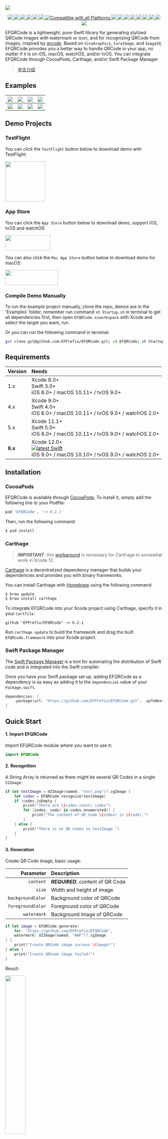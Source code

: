 ![](https://raw.githubusercontent.com/EFPrefix/EFQRCode/assets/EFQRCode.jpg)

<p align="center">
    <a href="https://travis-ci.org/EFPrefix/EFQRCode">
        <img src="https://img.shields.io/travis/EFPrefix/EFQRCode.svg">
    </a>
    <a href="https://codecov.io/gh/EFPrefix/EFQRCode">
        <img src="https://codecov.io/gh/EFPrefix/EFQRCode/branch/main/graph/badge.svg">
    </a>
    <a href="https://efprefix.github.io/EFQRCode/">
        <img src="https://efprefix.github.io/EFQRCode/badge.svg">
    </a>
    <a href="https://github.com/Carthage/Carthage/">
        <img src="https://img.shields.io/badge/Carthage-compatible-4BC51D.svg?style=flat">
    </a>
    <a href="https://swift.org/package-manager/">
        <img src="https://img.shields.io/badge/SPM-ready-orange.svg">
    </a>
    <a href="http://cocoapods.org/pods/EFQRCode">
        <img src="https://img.shields.io/cocoapods/v/EFQRCode.svg?style=flat">
    </a>
    <a href="https://swiftpackageindex.com/EFPrefix/EFQRCode">
        <img src="https://img.shields.io/endpoint?url=https%3A%2F%2Fswiftpackageindex.com%2Fapi%2Fpackages%2FEFPrefix%2FEFQRCode%2Fbadge%3Ftype%3Dplatforms" alt="Compatible with all Platforms">
    </a>
    <a href="https://github.com/apple/swift">
        <img src="https://img.shields.io/badge/language-swift-orange.svg">
    </a>
    <a href="https://codebeat.co/projects/github-com-efprefix-efqrcode-master">
        <img src="https://codebeat.co/badges/c2ae977c-157a-4cb7-a476-76530e7f292b">
    </a>
    <a href="https://raw.githubusercontent.com/EFPrefix/EFQRCode/main/LICENSE">
        <img src="https://img.shields.io/cocoapods/l/EFQRCode.svg?style=flat">
    </a>
    <a href="https://gitter.im/EFQRCode/Lobby">
        <img src="https://img.shields.io/gitter/room/EFPrefix/EFQRCode.svg">
    </a>
    <a href="#backers" alt="sponsors on Open Collective">
        <img src="https://opencollective.com/EFQRCode/backers/badge.svg" />
    </a>
    <a href="#sponsors" alt="Sponsors on Open Collective">
        <img src="https://opencollective.com/EFQRCode/sponsors/badge.svg" />
    </a>
    <a href="https://twitter.com/EyreFree777">
        <img src="https://img.shields.io/badge/twitter-@EyreFree777-blue.svg?style=flat">
    </a>
    <a href="http://weibo.com/eyrefree777">
        <img src="https://img.shields.io/badge/weibo-@EyreFree-red.svg?style=flat">
    </a>
    <a href="https://raw.githubusercontent.com/EFPrefix/EFQRCode/assets/icon/MadeWith%3C3.png">
        <img src="https://img.shields.io/badge/made%20with-%3C3-orange.svg">
    </a>
</p>

EFQRCode is a lightweight, pure-Swift library for generating stylized QRCode images with watermark or icon, and for recognizing QRCode from images, inspired by [qrcode](https://github.com/sylnsfar/qrcode). Based on `CoreGraphics`, `CoreImage`, and `ImageIO`, EFQRCode provides you a better way to handle QRCode in your app, no matter if it is on iOS, macOS, watchOS, and/or tvOS. You can integrate EFQRCode through CocoaPods, Carthage, and/or Swift Package Manager.

> [中文介绍](https://github.com/EFPrefix/EFQRCode/blob/main/README_CN.md)

## Examples

![](https://raw.githubusercontent.com/EFPrefix/EFQRCode/assets/QRCode5.jpg)|![](https://raw.githubusercontent.com/EFPrefix/EFQRCode/assets/QRCode6.jpg)|![](https://raw.githubusercontent.com/EFPrefix/EFQRCode/assets/QRCode7.jpg)|![](https://raw.githubusercontent.com/EFPrefix/EFQRCode/assets/QRCode8.jpg)  
:---------------------:|:---------------------:|:---------------------:|:---------------------:
![](https://raw.githubusercontent.com/EFPrefix/EFQRCode/assets/QRCodeGIF1.gif)|![](https://raw.githubusercontent.com/EFPrefix/EFQRCode/assets/QRCodeGIF2.gif)|![](https://raw.githubusercontent.com/EFPrefix/EFQRCode/assets/QRCodeGIF7.gif)|![](https://raw.githubusercontent.com/EFPrefix/EFQRCode/assets/QRCodeGIF8.gif)  

## Demo Projects

### TestFlight

You can click the `TestFlight` button below to download demo with TestFlight:

<a target='_blank' href='https://testflight.apple.com/join/LixgpwWt'>
    <img src='https://testflight.apple.com/images/testflight-128x128_2x_27.png' width='128' height='128'/>
</a>

### App Store

You can click the `App Store` button below to download demo, support iOS, tvOS and watchOS:

<a target='_blank' href='https://itunes.apple.com/cn/app/EFQRCode/id1242337058?mt=8'>
    <img src='https://raw.githubusercontent.com/EFPrefix/EFQRCode/assets/icon/AppStore.jpeg' width='144' height='49'/>
</a>

You can also click the `Mac App Store` button below to download demo for macOS:

<a target='_blank' href='https://itunes.apple.com/cn/app/EFQRCode/id1306793539?mt=8'>
    <img src='https://raw.githubusercontent.com/EFPrefix/EFQRCode/assets/icon/AppStoreMac.png' width='168.5' height='49'/>
</a>

### Compile Demo Manually

To run the example project manually, clone the repo, demos are in the 'Examples' folder, remember run command `sh Startup.sh` in terminal to get all dependencies first, then open `EFQRCode.xcworkspace` with Xcode and select the target you want, run.

Or you can run the following command in terminal:

```bash
git clone git@github.com:EFPrefix/EFQRCode.git; cd EFQRCode; sh Startup.sh; open 'EFQRCode.xcworkspace'
```

## Requirements

| Version | Needs                                                                          |
|:--------|:-------------------------------------------------------------------------------|
| 1.x     | Xcode 8.0+<br>Swift 3.0+<br>iOS 8.0+ / macOS 10.11+ / tvOS 9.0+                |
| 4.x     | Xcode 9.0+<br>Swift 4.0+<br>iOS 8.0+ / macOS 10.11+ / tvOS 9.0+ / watchOS 2.0+ |
| 5.x     | Xcode 11.1+<br>Swift 5.0+<br>iOS 8.0+ / macOS 10.11+ / tvOS 9.0+ / watchOS 2.0+|
| **6.x** | Xcode 12.0+<br>[![latest Swift](https://img.shields.io/endpoint?url=https%3A%2F%2Fswiftpackageindex.com%2Fapi%2Fpackages%2FEFPrefix%2FEFQRCode%2Fbadge%3Ftype%3Dswift-versions)](https://swiftpackageindex.com/EFPrefix/EFQRCode)<br>iOS 9.0+ / macOS 10.10+ / tvOS 9.0+ / watchOS 2.0+|

## Installation

### CocoaPods

EFQRCode is available through [CocoaPods](http://cocoapods.org). To install
it, simply add the following line to your Podfile:

```ruby
pod 'EFQRCode', '~> 6.2.1'
```

Then, run the following command:

```bash
$ pod install
```

### Carthage

> ***IMPORTANT***: this [workaround](https://github.com/Carthage/Carthage/blob/master/Documentation/Xcode12Workaround.md) is necessary for Carthage to somewhat work in Xcode 12.

[Carthage](https://github.com/Carthage/Carthage) is a decentralized dependency manager that builds your dependencies and provides you with binary frameworks.

You can install Carthage with [Homebrew](http://brew.sh/) using the following command:

```bash
$ brew update
$ brew install carthage
```

To integrate EFQRCode into your Xcode project using Carthage, specify it in your `Cartfile`:

```ogdl
github "EFPrefix/EFQRCode" ~> 6.2.1
```

Run `carthage update` to build the framework and drag the built `EFQRCode.framework` into your Xcode project.

### Swift Package Manager

The [Swift Package Manager](https://swift.org/package-manager/) is a tool for automating the distribution of Swift code and is integrated into the Swift compiler.

Once you have your Swift package set up, adding EFQRCode as a dependency is as easy as adding it to the `dependencies` value of your `Package.swift`.

```swift
dependencies: [
    .package(url: "https://github.com/EFPrefix/EFQRCode.git", .upToNextMinor(from: "6.2.1"))
]
```

## Quick Start

#### 1. Import EFQRCode

Import EFQRCode module where you want to use it:

```swift
import EFQRCode
```

#### 2. Recognition

A String Array is returned as there might be several QR Codes in a single `CGImage`:

```swift
if let testImage = UIImage(named: "test.png")?.cgImage {
    let codes = EFQRCode.recognize(testImage)
    if !codes.isEmpty {
        print("There are \(codes.count) codes")
        for (index, code) in codes.enumerated() {
            print("The content of QR Code \(index) is \(code).")
        }
    } else {
        print("There is no QR Codes in testImage.")
    }
}
```

#### 3. Generation

Create QR Code image, basic usage:

|Parameter|Description|
|-:|:-|
|`content`|***REQUIRED***, content of QR Code|
|`size`|Width and height of image|
|`backgroundColor`|Background color of QRCode|
|`foregroundColor`|Foreground color of QRCode|
|`watermark`|Background image of QRCode|

```swift
if let image = EFQRCode.generate(
    for: "https://github.com/EFPrefix/EFQRCode",
    watermark: UIImage(named: "WWF")?.cgImage
) {
    print("Create QRCode image success \(image)")
} else {
    print("Create QRCode image failed!")
}
```

Result: 

<img src="https://raw.githubusercontent.com/EFPrefix/EFQRCode/assets/sample1.jpg" width = "36%"/>

#### 4. Generation from GIF

Use `EFQRCode.generateGIF` to create GIF QRCode.

|Parameter|Description|
|-:|:-|
|`generator`|***REQUIRED***, an `EFQRCodeGenerator` instance with other settings|
|`data`|***REQUIRED***, encoded input GIF|
|`delay`|Output QRCode GIF delay, emitted means no change|
|`loopCount`|Times looped in GIF, emitted means no change|

```swift
if let qrCodeData = EFQRCode.generateGIF(
    using: generator, withWatermarkGIF: data
) {
    print("Create QRCode image success.")
} else {
    print("Create QRCode image failed!")
}
```

You can get more information from the demo, result will like this:

<img src="https://raw.githubusercontent.com/EFPrefix/EFQRCode/assets/QRCodeGIF6.gif" width = "36%"/>

#### 5. Next

Learn more from [User Guide](https://github.com/EFPrefix/EFQRCode/blob/main/USERGUIDE.md).

## Recommendations

1. Please select a high contrast foreground and background color combinations;
2. To improve the definition of QRCode images, increase `size`, or scale up using `magnification` (instead);
3. Magnification too high／size too large／contents too long may cause failure;
4. It is recommended to test the QRCode image before put it into use;
5. You can contact me if there is any problem, both `Issue` and `Pull request` are welcome.

PS of PS: I wish you can click the `Star` button if this tool is useful for you, thanks, QAQ...

## Other Platforms/Languages

Platforms/Languages|Link
:-------------------------|:-------------------------
Objective-C|[https://github.com/z624821876/YSQRCode](https://github.com/z624821876/YSQRCode)
Java|[https://github.com/SumiMakito/AwesomeQRCode](https://github.com/SumiMakito/AwesomeQRCode)
JavaScript|[https://github.com/SumiMakito/Awesome-qr.js](https://github.com/SumiMakito/Awesome-qr.js)
Kotlin|[https://github.com/SumiMakito/AwesomeQRCode-Kotlin](https://github.com/SumiMakito/AwesomeQRCode-Kotlin)
Python|[https://github.com/sylnsfar/qrcode](https://github.com/sylnsfar/qrcode)

## Contributors

This project exists thanks to all the people who contribute. [[Contribute](https://github.com/EFPrefix/EFQRCode/blob/main/.github/CONTRIBUTING.md)]

<a href="https://opencollective.com/efqrcode#contributors">
    <img src="https://opencollective.com/efqrcode/contributors.svg?width=890" />
</a>

PS: We use [QRCodeSwift](https://github.com/ApolloZhu/swift_qrcodejs) to generate QR code on watchOS, thanks to [ApolloZhu](https://github.com/ApolloZhu).

## Donations

If you think this project has brought you help, you can buy me a cup of coffee. If you like this project and are willing to provide further support for it's development, you can choose to become `Backer` or `Sponsor` in [Open Collective](https://opencollective.com/efqrcode).

### Backers

Thank you to all our backers! 🙏 [[Become a backer](https://opencollective.com/efqrcode#backer)]

<a href="https://opencollective.com/efqrcode#backers" target="_blank">
    <img src="https://opencollective.com/efqrcode/backers.svg?width=890">
</a>

### Sponsors

Support this project by becoming a sponsor. Your logo will show up here with a link to your website. [[Become a sponsor](https://opencollective.com/efqrcode#sponsor)]

<a href="https://opencollective.com/efqrcode/sponsor/0/website" target="_blank">
    <img src="https://opencollective.com/efqrcode/sponsor/0/avatar.svg">
</a>
<a href="https://opencollective.com/efqrcode/sponsor/1/website" target="_blank">
    <img src="https://opencollective.com/efqrcode/sponsor/1/avatar.svg">
</a>
<a href="https://opencollective.com/efqrcode/sponsor/2/website" target="_blank">
    <img src="https://opencollective.com/efqrcode/sponsor/2/avatar.svg">
</a>
<a href="https://opencollective.com/efqrcode/sponsor/3/website" target="_blank">
    <img src="https://opencollective.com/efqrcode/sponsor/3/avatar.svg">
</a>
<a href="https://opencollective.com/efqrcode/sponsor/4/website" target="_blank">
    <img src="https://opencollective.com/efqrcode/sponsor/4/avatar.svg">
</a>
<a href="https://opencollective.com/efqrcode/sponsor/5/website" target="_blank">
    <img src="https://opencollective.com/efqrcode/sponsor/5/avatar.svg">
</a>
<a href="https://opencollective.com/efqrcode/sponsor/6/website" target="_blank">
    <img src="https://opencollective.com/efqrcode/sponsor/6/avatar.svg">
</a>
<a href="https://opencollective.com/efqrcode/sponsor/7/website" target="_blank">
    <img src="https://opencollective.com/efqrcode/sponsor/7/avatar.svg">
</a>
<a href="https://opencollective.com/efqrcode/sponsor/8/website" target="_blank">
    <img src="https://opencollective.com/efqrcode/sponsor/8/avatar.svg">
</a>
<a href="https://opencollective.com/efqrcode/sponsor/9/website" target="_blank">
    <img src="https://opencollective.com/efqrcode/sponsor/9/avatar.svg">
</a>

Thanks for your support, 🙏

## Thanks

- Thanks for the help from JetBrains's [Open Source Support Program](https://www.jetbrains.com/community/opensource/?from=EFQRCode).

<a href="https://www.jetbrains.com/?from=EFQRCode">
    <img src="https://raw.githubusercontent.com/EFPrefix/EFQRCode/ce8982e1858d62ac8b9fecec96f5369d8b1b62c3/logo/jetbrains.svg?sanitize=true" width = "20%">
</a>

## Apps using EFQRCode

<table>
    <tr>
        <td><a href='https://www.appsight.io/app/blizzard-battle-net' title='Blizzard Battle.net'><img src='https://d3ixtyf8ei2pcx.cloudfront.net/icons/000/863/841/media/small.png?1506955529'></a></td>
        <td><a href='https://www.appsight.io/app/brushfire' title='Brushfire'><img src='https://d3ixtyf8ei2pcx.cloudfront.net/icons/001/349/312/media/small.png?1552274504'></a></td>
        <td><a href='https://www.appsight.io/app/826953' title='Coinomi Wallet'><img src='https://d3ixtyf8ei2pcx.cloudfront.net/icons/001/154/094/media/small.png?1523038915'></a></td>
        <td><a href='https://www.appsight.io/app/join' title='Join - Medical Communication'><img src='https://d3ixtyf8ei2pcx.cloudfront.net/icons/001/253/338/media/small.png?1530300113'></a></td>
        <td><a href='https://www.appsight.io/app/korean-air-my' title='Korean Air My'><img src='https://d3ixtyf8ei2pcx.cloudfront.net/icons/001/405/909/media/small.png?1631208327'></a></td>
        <td><a href='https://www.appsight.io/app/mume-vpn' title='Mume VPN'><img src='https://d3ixtyf8ei2pcx.cloudfront.net/icons/000/880/440/media/small.png?1507339273'></a></td>
        <td><a href='https://www.appsight.io/app/mymk' title='myMK'><img src='https://d3ixtyf8ei2pcx.cloudfront.net/icons/001/142/715/media/small.png?1522686154'></a></td>
        <td><a href='https://www.appsight.io/app/pilot-speech-translator' title='Pilot Speech Translator'><img src='https://d3ixtyf8ei2pcx.cloudfront.net/icons/000/531/486/media/small.png?1491242852'></a></td>
        <td><a href='https://www.appsight.io/app/print-master' title='Print Master'><img src='https://d3ixtyf8ei2pcx.cloudfront.net/icons/001/403/413/media/small.png?1628845063'></a></td>
        <td><a href='https://www.appsight.io/app/promgirl-shop' title='PromGirl Shop'><img src='https://d3ixtyf8ei2pcx.cloudfront.net/icons/001/327/819/media/small.png?1547953350'></a></td>
    </tr>
    <tr>
        <td><a href='https://www.appsight.io/app/qr-code-reader-and-scanner' title='QR Code Reader &amp; Code Scanner'><img src='https://d3ixtyf8ei2pcx.cloudfront.net/icons/001/402/590/media/small.png?1628791147'></a></td>
        <td><a href='https://www.appsight.io/app/rta-cle' title='RTA CLE'><img src='https://d3ixtyf8ei2pcx.cloudfront.net/icons/001/405/850/media/small.png?1631207179'></a></td>
        <td><a href='https://www.appsight.io/app/wifi-ch%C3%B9a' title='WiFi Chùa'><img src='https://d3ixtyf8ei2pcx.cloudfront.net/icons/000/282/599/media/small.png?1479441667'></a></td>
        <td><a href='https://www.appsight.io/app/yamibuy-food-drinks-beauty-health-li' title='Yamibuy-Food&amp; Drinks, Beauty, Health, Li'><img src='https://d3ixtyf8ei2pcx.cloudfront.net/icons/001/324/148/media/small.png?1546987889'></a></td>
        <td><a href='https://www.appsight.io/app/%E5%85%B3%E5%85%AB-%E5%85%A8%E6%B0%91%E5%A8%B1%E4%B9%90%E6%98%8E%E6%98%9F%E5%85%AB%E5%8D%A6%E5%A4%B4%E6%9D%A1%E6%96%B0%E9%97%BB%E8%B5%84%E8%AE%AF%E8%A7%86%E9%A2%91%E7%A4%BE%E5%8C%BA' title='关八-最懂娱乐圈'><img src='https://d3ixtyf8ei2pcx.cloudfront.net/icons/000/613/969/media/small.png?1495232846'></a></td>
        <td><a href='https://www.appsight.io/app/%E7%BA%A2%E8%A2%96%E8%AF%BB%E4%B9%A6' title='红袖读书'><img src='https://d3ixtyf8ei2pcx.cloudfront.net/icons/001/378/223/media/small.png?1555531907'></a></td>
    </tr>
</table>

## Other

Part of the pictures in the demo project and guide come from the internet. If there is any infringement of your legitimate rights and interests, please contact us to delete.

## Contact

Email: [eyrefree@eyrefree.org](mailto:eyrefree@eyrefree.org)   

## License

<a href="https://github.com/EFPrefix/EFQRCode/blob/main/LICENSE">
    <img src="https://upload.wikimedia.org/wikipedia/commons/thumb/f/f8/License_icon-mit-88x31-2.svg/128px-License_icon-mit-88x31-2.svg.png">
</a>

EFQRCode is available under the MIT license. See the LICENSE file for more info.
